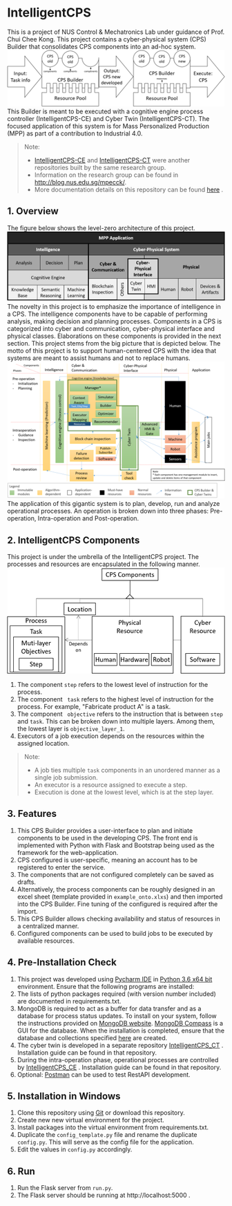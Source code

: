 # IntelligentCPS
This is a project of NUS Control & Mechatronics Lab under guidance of Prof. Chui Chee Kong. This project contains a cyber-physical system (CPS) Builder that consolidates CPS components into an ad-hoc system.
![iCPS Goal](doc/assets/icps_goal.png)
This Builder is meant to be executed with a cognitive engine process controller (IntelligentCPS-CE) and Cyber Twin (IntelligentCPS-CT).
The focused application of this system is for Mass Personalized Production (MPP) as part of a contribution to Industrial 4.0.

> Note:
> * [IntelligentCPS-CE](https://github.com/mpecck/IntelligentCPS_CE) and [IntelligentCPS-CT](https://github.com/mpecck/IntelligentCPS_CT) were another repositories built by the same research group.
> * Information on the research group can be found in http://blog.nus.edu.sg/mpecck/.
> * More documentation details on this repository can be found [here](https://github.com/mpecck/IntelligentCPS/tree/feature/documentation/doc) .


## 1. Overview
The figure below shows the level-zero architecture of this project.
![Level Zero](doc/assets/level_0.png)
The novelty in this project is to emphasize the importance of intelligence in a CPS. The intelligence components have to be capable of performing analysis, making decision and planning processes.
Components in a CPS is categorized into cyber and communication, cyber-physical interface and physical classes. Elaborations on these components is provided in the next section.
This project stems from the big picture that is depicted below. The motto of this project is to support human-centered CPS with the idea that systems are meant to assist humans and not to replace humans.
![The Big Picture](doc/assets/big_picture.png)
The application of this gigantic system is to plan, develop, run and analyze operational processes. An operation is broken down into three phases: Pre-operation, Intra-operation and Post-operation.


## 2. IntelligentCPS Components
This project is under the umbrella of the IntelligentCPS project. The processes and resources are encapsulated in the following manner.
![iCPS Components](doc/assets/cps_components.png)
1. The component ```step``` refers to the lowest level of instruction for the process.
2. The component ``` task``` refers to the highest level of instruction for the process. For example, "Fabricate product A" is a task.
3. The component ``` objective``` refers to the instruction that is between ```step``` and ```task```. This can be broken down into multiple layers. Among them, the lowest layer is ```objective_layer_1```.
4. Executors of a job execution depends on the resources within the assigned location.

> Note:
> * A job ties multiple ```task``` components in an unordered manner as a single job submission.
> * An executor is a resource assigned to execute a step.
> * Execution is done at the lowest level, which is at the step layer.


## 3. Features
1. This CPS Builder provides a user-interface to plan and initiate components to be used in the developing CPS.
The front end is implemented with Python with Flask and Bootstrap being used as the framework for the web-application.
2. CPS configured is user-specific, meaning an account has to be registered to enter the service.
3. The components that are not configured completely can be saved as drafts.
4. Alternatively, the process components can be roughly designed in an excel sheet (template provided in ```example_onto.xlxs```) and then imported into the CPS Builder. Fine tuning of the configured is required after the import.
5. This CPS Builder allows checking availability and status of resources in a centralized manner.
6. Configured components can be used to build jobs to be executed by available resources.


## 4. Pre-Installation Check
1. This project was developed using [Pycharm IDE](https://www.jetbrains.com/pycharm/download/#section=windows) in [Python 3.6 x64 bit](https://www.python.org/downloads/release/python-366/) environment.
Ensure that the following programs are installed:
2. The lists of python packages required (with version number included) are documented in requirements.txt.
3. MongoDB is required to act as a buffer for data transfer and as a database for process status updates. To install on your system, follow the instructions provided on [MongoDB website](https://docs.mongodb.com/manual/installation/).
[MongoDB Compass](https://www.mongodb.com/download-center/compass) is a GUI for the database. When the installation is completed, ensure that the database and collections specified [here](https://github.com/mpecck/IntelligentCPS/blob/feature/documentation/doc/data_schema.md) are created.
4. The cyber twin is developed in a separate repository [IntelligentCPS_CT](https://github.com/mpecck/IntelligentCPS_CT) . Installation guide can be found in that repository.
5. During the intra-operation phase, operational processes are controlled by [IntelligentCPS_CE](https://github.com/mpecck/IntelligentCPS_CE) . Installation guide can be found in that repository.
6. Optional: [Postman](https://www.getpostman.com/downloads/) can be used to test RestAPI development.


## 5. Installation in Windows
1. Clone this repository using [Git](https://git-scm.com/) or download this repository.
2. Create new new virtual environment for the project.
3. Install packages into the virtual environment from requirements.txt.
4. Duplicate the ```config_template.py``` file and rename the duplicate ```config.py```. This will serve as the config file for the application.
5. Edit the values in ```config.py``` accordingly.


## 6. Run
1. Run the Flask server from ```run.py```.
2. The Flask server should be running at http://localhost:5000 .

